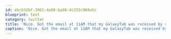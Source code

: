```yaml
---
id: ebcb32bf-3961-4a08-ba08-4c253c969a5c
blueprint: text
category: twitter
title: 'Nice. Got the email at 11AM that my GalaxyTab was received by support and just got an email now it has been repaired &amp; shipped out.'
caption: 'Nice. Got the email at 11AM that my GalaxyTab was received by support and just got an email now it has been repaired &amp; shipped out.'
---
```

